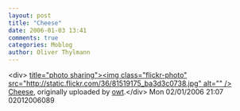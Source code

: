 ```yaml
---
layout: post
title: "Cheese"
date: 2006-01-03 13:41
comments: true
categories: Moblog
author: Oliver Thylmann
---
```



&lt;div&gt;	[ title=&quot;photo sharing&quot;&gt;&lt;img class=&quot;flickr-photo&quot; src=&quot;http://static.flickr.com/36/81519175_ba3d3c0738.jpg&quot; alt=&quot;&quot; /&gt;](http://www.flickr.com/photos/oliver/81519175/)	[Cheese](http://www.flickr.com/photos/oliver/81519175/), originally uploaded by [owt](http://www.flickr.com/people/oliver/).&lt;/div&gt;					Mon 02/01/2006 21:07 02012006089


